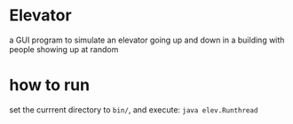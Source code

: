 # Elevator
a GUI program to simulate an elevator going up and down in a building with people showing up at random

# how to run
set the currrent directory to `bin/`, and execute:
`java elev.Runthread`

